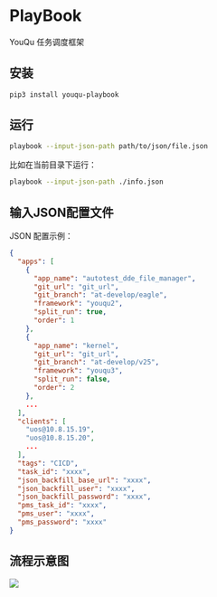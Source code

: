 # PlayBook

YouQu 任务调度框架

## 安装

```bash
pip3 install youqu-playbook
```

## 运行

```bash
playbook --input-json-path path/to/json/file.json
```

比如在当前目录下运行：

```bash
playbook --input-json-path ./info.json
```

## 输入JSON配置文件

JSON 配置示例：
```json
{
  "apps": [
    {
      "app_name": "autotest_dde_file_manager",
      "git_url": "git_url",
      "git_branch": "at-develop/eagle",
      "framework": "youqu2",
      "split_run": true,
      "order": 1
    },
    {
      "app_name": "kernel",
      "git_url": "git_url",
      "git_branch": "at-develop/v25",
      "framework": "youqu3",
      "split_run": false,
      "order": 2
    },
    ...
  ],
  "clients": [
    "uos@10.8.15.19",
    "uos@10.8.15.20",
    ...
  ],
  "tags": "CICD",
  "task_id": "xxxx",
  "json_backfill_base_url": "xxxx",
  "json_backfill_user": "xxxx",
  "json_backfill_password": "xxxx",
  "pms_task_id": "xxxx",
  "pms_user": "xxxx",
  "pms_password": "xxxx"
}
```

## 流程示意图

![](./images/playbook.png)